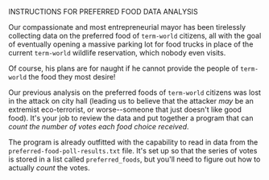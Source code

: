 INSTRUCTIONS FOR PREFERRED FOOD DATA ANALYSIS

Our compassionate and most entrepreneurial mayor has been tirelessly collecting data
on the preferred food of `term-world` citizens,
all with the goal of eventually opening a massive parking lot for food trucks
in place of the current `term-world` wildlife reservation, which nobody even visits.

Of course, his plans are for naught if he cannot provide the people of `term-world` the food they most desire!

Our previous analysis on the preferred foods of `term-world` citizens
was lost in the attack on city hall
(leading us to believe that the attacker *may* be an extremist eco-terrorist,
or worse--someone that just doesn't like good food).
It's your job to review the data and put together a program that can
*count the number of votes each food choice received*.

The program is already outfitted with the capability to read in data from the `preferred-food-poll-results.txt` file.
It's set up so that the series of votes is stored in a list called `preferred_foods`,
but you'll need to figure out how to actually *count* the votes.
